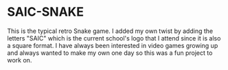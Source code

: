# SAIC-SNAKE

This is the typical retro Snake game. I added my own twist by adding the letters "SAIC" which is the current school's logo that I attend since it is also a square format. I have always been interested in video games growing up and always wanted to make my own one day so this was a fun project to work on.
